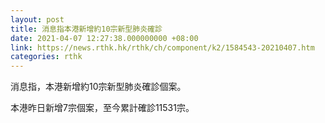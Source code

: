 ```yaml
---
layout: post
title: 消息指本港新增約10宗新型肺炎確診
date: 2021-04-07 12:27:38.000000000 +08:00
link: https://news.rthk.hk/rthk/ch/component/k2/1584543-20210407.htm
categories: rthk
---
```


消息指，本港新增約10宗新型肺炎確診個案。

本港昨日新增7宗個案，至今累計確診11531宗。
